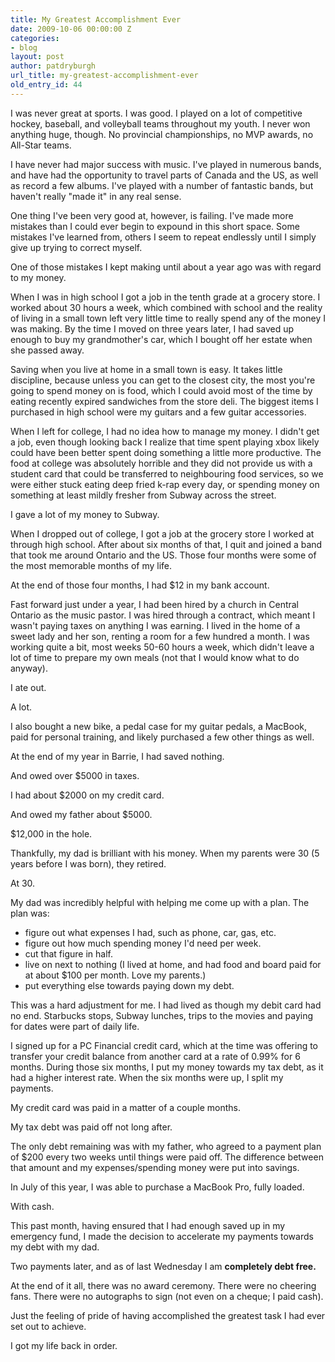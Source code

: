 ```yaml
---
title: My Greatest Accomplishment Ever
date: 2009-10-06 00:00:00 Z
categories:
- blog
layout: post
author: patdryburgh
url_title: my-greatest-accomplishment-ever
old_entry_id: 44
---
```


I was never great at sports. I was good. I played on a lot of competitive hockey, baseball, and volleyball teams throughout my youth. I never won anything huge, though. No provincial championships, no MVP awards, no All-Star teams.

I have never had major success with music. I've played in numerous bands, and have had the opportunity to travel parts of Canada and the US, as well as record a few albums. I've played with a number of fantastic bands, but haven't really "made it" in any real sense.

One thing I've been very good at, however, is failing. I've made more mistakes than I could ever begin to expound in this short space. Some mistakes I've learned from, others I seem to repeat endlessly until I simply give up trying to correct myself.

One of those mistakes I kept making until about a year ago was with regard to my money.

When I was in high school I got a job in the tenth grade at a grocery store. I worked about 30 hours a week, which combined with school and the reality of living in a small town left very little time to really spend any of the money I was making. By the time I moved on three years later, I had saved up enough to buy my grandmother's car, which I bought off her estate when she passed away.

Saving when you live at home in a small town is easy. It takes little discipline, because unless you can get to the closest city, the most you're going to spend money on is food, which I could avoid most of the time by eating recently expired sandwiches from the store deli. The biggest items I purchased in high school were my guitars and a few guitar accessories.

When I left for college, I had no idea how to manage my money. I didn't get a job, even though looking back I realize that time spent playing xbox likely could have been better spent doing something a little more productive. The food at college was absolutely horrible and they did not provide us with a student card that could be transferred to neighbouring food services, so we were either stuck eating deep fried k-rap every day, or spending money on something at least mildly fresher from Subway across the street.

I gave a lot of my money to Subway.

When I dropped out of college, I got a job at the grocery store I worked at through high school. After about six months of that, I quit and joined a band that took me around Ontario and the US. Those four months were some of the most memorable months of my life.

At the end of those four months, I had $12 in my bank account.

Fast forward just under a year, I had been hired by a church in Central Ontario as the music pastor. I was hired through a contract, which meant I wasn't paying taxes on anything I was earning. I lived in the home of a sweet lady and her son, renting a room for a few hundred a month. I was working quite a bit, most weeks 50-60 hours a week, which didn't leave a lot of time to prepare my own meals (not that I would know what to do anyway).

I ate out.

A lot.

I also bought a new bike, a pedal case for my guitar pedals, a MacBook, paid for personal training, and likely purchased a few other things as well.

At the end of my year in Barrie, I had saved nothing.

And owed over $5000 in taxes.

I had about $2000 on my credit card.

And owed my father about $5000.

$12,000 in the hole.

Thankfully, my dad is brilliant with his money. When my parents were 30 (5 years before I was born), they retired.

At 30.

My dad was incredibly helpful with helping me come up with a plan. The plan was:

- figure out what expenses I had, such as phone, car, gas, etc.
- figure out how much spending money I'd need per week.
- cut that figure in half.
- live on next to nothing (I lived at home, and had food and board paid for at about $100 per month. Love my parents.)
- put everything else towards paying down my debt.

This was a hard adjustment for me. I had lived as though my debit card had no end. Starbucks stops, Subway lunches, trips to the movies and paying for dates were part of daily life.

I signed up for a PC Financial credit card, which at the time was offering to transfer your credit balance from another card at a rate of 0.99% for 6 months. During those six months, I put my money towards my tax debt, as it had a higher interest rate. When the six months were up, I split my payments.

My credit card was paid in a matter of a couple months.

My tax debt was paid off not long after.

The only debt remaining was with my father, who agreed to a payment plan of $200 every two weeks until things were paid off. The difference between that amount and my expenses/spending money were put into savings.

In July of this year, I was able to purchase a MacBook Pro, fully loaded.

With cash.

This past month, having ensured that I had enough saved up in my emergency fund, I made the decision to accelerate my payments towards my debt with my dad.

Two payments later, and as of last Wednesday I am **completely debt free.**

At the end of it all, there was no award ceremony. There were no cheering fans. There were no autographs to sign (not even on a cheque; I paid cash).

Just the feeling of pride of having accomplished the greatest task I had ever set out to achieve.

I got my life back in order.